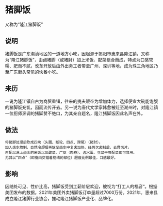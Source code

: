 猪脚饭
===

又称为“隆江猪脚饭”

## 说明
猪脚饭是广东潮汕地区的一道地方小吃，因起源于揭阳市惠来县隆江镇，又称为“隆江猪脚饭”，由卤猪脚（或猪肘）加上米饭、配菜组合而成，特点为口感软糯、肥而不腻，改革开放后由外出务工者带至广州、深圳等地，成为珠三角地区乃至广东街头常见的快餐小吃。


## 来历
一说为隆江镇自古为商贸重镇，往来的挑夫贩卒为增加体力，选择便宜大碗能饱腹的猪脚饭充饥，因而流传开去。另一说为唐代文学家韩愈被贬至潮州时，对隆江镇一位厨师烹调的猪脚赞不绝口，为其亲自题名，隆江猪脚饭因此名声在外。

## 做法
```shell
将猪脚处理后砍成四块（头圈、断轮、四点、蹄尾）（猪肘）。
加入卤水熬制，自然冷却后再放至卤水中复卤加热，经两次卤制后，去骨切片。
再配以淋上卤水的米饭以及酸菜、广章（肉卷）、卤水蛋、豆腐干等配菜即可食用。
尤其以“四点”（即瘦肉交错着筋络的部位）肥瘦比例最佳，口感最好。

```

## 影响

因随处可见、性价比高，猪脚饭受到工薪阶层欢迎，被视为“打工人的福音”。根据美团发布的数据，2021年美团外卖猪脚饭订单量超过7000万份。2021年，惠来县成立隆江猪脚行业协会，推动隆江猪脚饭产业化、品牌化。

